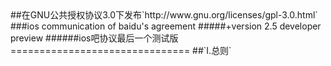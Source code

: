 <markdown>
##在GNU公共授权协议3.0下发布`http://www.gnu.org/licenses/gpl-3.0.html`
###ios communication of baidu's agreement
#####+version 2.5 developer preview
######ios吧协议最后一个测试版
===============================
##`I.总则`
